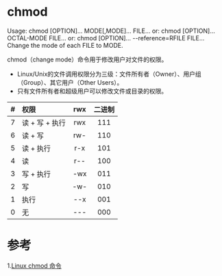 # chmod
Usage: chmod [OPTION]... MODE[,MODE]... FILE...
  or:  chmod [OPTION]... OCTAL-MODE FILE...
  or:  chmod [OPTION]... --reference=RFILE FILE...
Change the mode of each FILE to MODE.

chmod（change mode）命令用于修改用户对文件的权限。

 - Linux/Unix的文件调用权限分为三级：文件所有者（Owner）、用户组（Group）、其它用户（Other Users）。
 - 只有文件所有者和超级用户可以修改文件或目录的权限。


|  #  | 权限          | rwx | 二进制 |
| :-: | :------------ | :-: | :---: |
|  7  | 读 + 写 + 执行 | rwx |  111  |
|  6  | 读 + 写       | rw- |  110  |
|  5  | 读 + 执行      | r-x |  101  |
|  4  | 读            | r-- |  100  |
|  3  | 写 + 执行      | -wx |  011  |
|  2  | 写            | -w- |  010  |
|  1  | 执行           | --x |  001  |
|  0  | 无            | --- |  000  |

# 参考
1.[Linux chmod 命令](https://www.runoob.com/linux/linux-comm-chmod.html)
